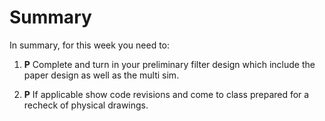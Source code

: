 







# Summary

In summary, for this week you need to:

1. **P** Complete and turn in your preliminary filter design which include the paper design as well as the multi sim. 

2. **P** If applicable show code revisions and come to class prepared for a recheck of physical drawings.
